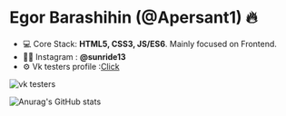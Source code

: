 <h1 align="left">Egor Barashihin (@Apersant1) 🔥</h1>


- 💻     Core Stack: **HTML5, CSS3, JS/ES6**. Mainly focused on Frontend.
- 👨‍💻  Instagram : **@sunride13**
- ⚙️      Vk testers profile :<a href="https://vk.com/bugs?act=reporter&id=380076897">Click<a/>

![vk testers](https://browser.ru/v3/ok/img/check/icon-testers.svg)

![Anurag's GitHub stats](https://github-readme-stats.vercel.app/api?username=Apersant1&show_icons=true&theme=dark)


